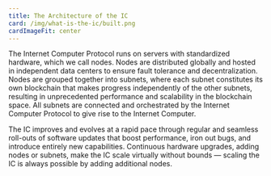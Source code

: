 ```yaml
---
title: The Architecture of the IC
card: /img/what-is-the-ic/built.png
cardImageFit: center
---
```


The Internet Computer Protocol runs on servers with standardized hardware, which we call nodes. Nodes are distributed globally and hosted in independent data centers to ensure fault tolerance and decentralization. Nodes are grouped together into subnets, where each subnet constitutes its own blockchain that makes progress independently of the other subnets, resulting in unprecedented performance and scalability in the blockchain space. All subnets are connected and orchestrated by the Internet Computer Protocol to give rise to the Internet Computer.

The IC improves and evolves at a rapid pace through regular and seamless roll-outs of software updates that boost performance, iron out bugs, and introduce entirely new capabilities. Continuous hardware upgrades, adding nodes or subnets, make the IC scale virtually without bounds — scaling the IC is always possible by adding additional nodes.